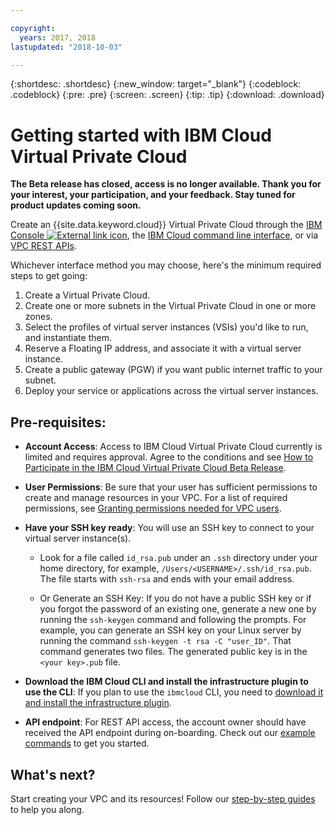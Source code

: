 ```yaml
---

copyright:
  years: 2017, 2018
lastupdated: "2018-10-03"

---
```


{:shortdesc: .shortdesc}
{:new_window: target="_blank"}
{:codeblock: .codeblock}
{:pre: .pre}
{:screen: .screen}
{:tip: .tip}
{:download: .download}

# Getting started with IBM Cloud Virtual Private Cloud

**The Beta release has closed, access is no longer available. Thank you for your interest, your participation, and your feedback. Stay tuned for product updates coming soon.**

Create an {{site.data.keyword.cloud}} Virtual Private Cloud through the [IBM Console ![External link icon](../../icons/launch-glyph.svg "External link icon")]( https://console.bluemix.net/is), the [IBM Cloud command line interface](cli-reference.html), or via [VPC REST APIs](apis.html).

Whichever interface method you may choose, here's the minimum required steps to get going:

1. Create a Virtual Private Cloud.
2. Create one or more subnets in the Virtual Private Cloud in one or more zones.
4. Select the profiles of virtual server instances (VSIs) you'd like to run, and instantiate them.
6. Reserve a Floating IP address, and associate it with a virtual server instance.
7. Create a public gateway (PGW) if you want public internet traffic to your subnet.
9. Deploy your service or applications across the virtual server instances.

## Pre-requisites:

 * **Account Access**: Access to IBM Cloud Virtual Private Cloud currently is limited and requires approval. Agree to the conditions and see [How to Participate in the IBM Cloud Virtual Private Cloud Beta Release](how-to-participate.html).

 * **User Permissions**: Be sure that your user has sufficient permissions to create and manage resources in your VPC. For a list of required permissions, see [Granting permissions needed for VPC users](vpc-user-permissions.html).

 * **Have your SSH key ready**: You will use an SSH key to connect to your virtual server instance(s).

   * Look for a file called `id_rsa.pub` under an `.ssh` directory under your home directory, for example, `/Users/<USERNAME>/.ssh/id_rsa.pub`. The file starts with `ssh-rsa` and ends with your email address.

   * Or Generate an SSH Key: If you do not have a public SSH key or if you forgot the password of an existing one, generate a new one by running the `ssh-keygen` command and following the prompts. For example, you can generate an SSH key on your Linux server by running the command `ssh-keygen -t rsa -C "user_ID"`. That command generates two files. The generated public key is in the `<your key>.pub` file.

* **Download the IBM Cloud CLI and install the infrastructure plugin to use the CLI**: If you plan to use the `ibmcloud` CLI, you need to [download it and install the infrastructure plugin](cli-reference.html).

* **API endpoint**: For REST API access, the account owner should have received the API endpoint during on-boarding. Check out our [example commands](example-code.html) to get you started.

## What's next?

Start creating your VPC and its resources! Follow our [step-by-step guides](step-by-step-pages.html) to help you along.
